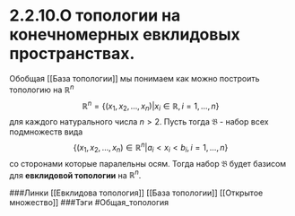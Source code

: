 # 2.2.10.О топологии на конечномерных евклидовых пространствах.
Обобщая [[База топологии]] мы понимаем как можно построить топологию на $\mathbb{R}^n$ 
$$\mathbb{R}^n=\{(x_1,x_2,\dots,x_n)|x_i\in\mathbb{R},i=1,\dots,n\}$$ для каждого натурального числа $n>2$. Пусть тогда $\mathfrak{B}$ - набор всех подмножеств вида $$\{(x_1,x_2,\dots,x_n)\in\mathbb{R}^n|a_i<x_i<b_{i},i=1,\dots,n\}$$ со сторонами которые паралельны осям. Тогда набор $\mathfrak{B}$ будет базисом для **евклидовой топологии** на $\mathbb{R}^n$.

###Линки [[Евклидова топология]] [[База топологии]] [[Открытое множество]]
###Тэги 
 #Общая_топология
